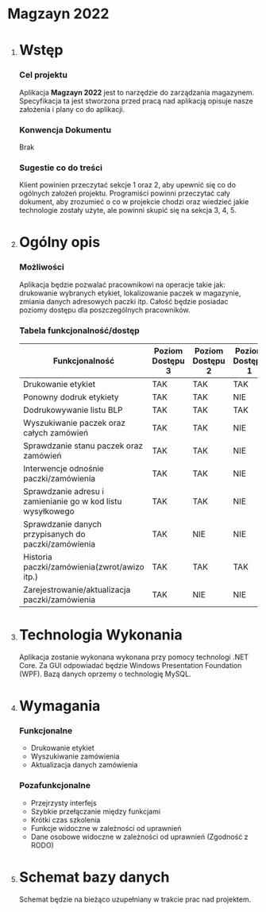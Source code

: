 # Magzayn 2022
1. # Wstęp
    ### Cel projektu
    Aplikacja **Magzayn 2022** jest to narzędzie do zarządzania magazynem.
    Specyfikacja ta jest stworzona przed pracą nad aplikacją opisuje nasze założenia i plany co do aplikacji.
    ### Konwencja Dokumentu
    Brak
    ### Sugestie co do treści
    Klient powinien przeczytać sekcje 1 oraz 2, aby upewnić się co do ogólnych założeń projektu.
    Programiści powinni przeczytać cały dokument, aby zrozumieć o co w projekcie chodzi oraz wiedzieć jakie technologie zostały użyte, ale powinni skupić się na sekcja 3, 4, 5.

    
1. # Ogólny opis
    ### Możliwości
    Aplikacja będzie pozwalać pracownikowi na operacje takie jak: drukowanie wybranych etykiet, lokalizowanie paczek w magazynie, zmiania danych adresowych paczki itp. Całość będzie posiadac poziomy dostępu dla poszczególnych pracowników.
    ### Tabela funkcjonalność/dostęp
   Funkcjonalność| Poziom Dostępu 3 |  Poziom Dostępu 2 |  Poziom Dostępu 1
    ---|------------ | ------------- | ----
    Drukowanie etykiet| TAK|TAK|TAK
    Ponowny dodruk etykiety| TAK|TAK|NIE
    Dodrukowywanie listu BLP| TAK|TAK|TAK
    Wyszukiwanie paczek oraz całych zamówień| TAK|TAK|NIE
    Sprawdzanie stanu paczek oraz zamówień| TAK|TAK|NIE
    Interwencje odnośnie paczki/zamówienia |TAK|TAK|NIE
    Sprawdzanie adresu i zamienianie go w kod listu wysyłkowego  |TAK|TAK|NIE
    Sprawdzanie danych przypisanych do paczki/zamówienia| TAK|NIE|NIE
    Historia paczki/zamówienia(zwrot/awizo itp.)| TAK|TAK|TAK
    Zarejestrowanie/aktualizacja paczki/zamówienia |TAK|NIE|NIE
1. # Technologia Wykonania
    Aplikacja zostanie wykonana wykonana przy pomocy technologi .NET Core. Za GUI odpowiadać będzie Windows Presentation Foundation (WPF). Bazą danych oprzemy o technologię MySQL. 
1. # Wymagania
    ### Funkcjonalne
    * Drukowanie etykiet
    * Wyszukiwanie zamówienia
    * Aktualizacja danych zamówienia
    ### Pozafunkcjonalne
    * Przejrzysty interfejs 
    * Szybkie przełączanie między funkcjami
    * Krótki czas szkolenia
    * Funkcje widoczne w zależności od uprawnień 
    * Dane osobowe widoczne w zależności od uprawnień (Zgodność z RODO)
1. # Schemat bazy danych 
    Schemat będzie na bieżąco uzupełniany w trakcie prac nad projektem.







